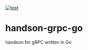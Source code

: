 [![test](https://github.com/ks6088ts/handson-grpc-go/workflows/test/badge.svg)](https://github.com/ks6088ts/handson-grpc-go/actions/workflows/test.yml)

# handson-grpc-go

handson for gRPC written in Go
